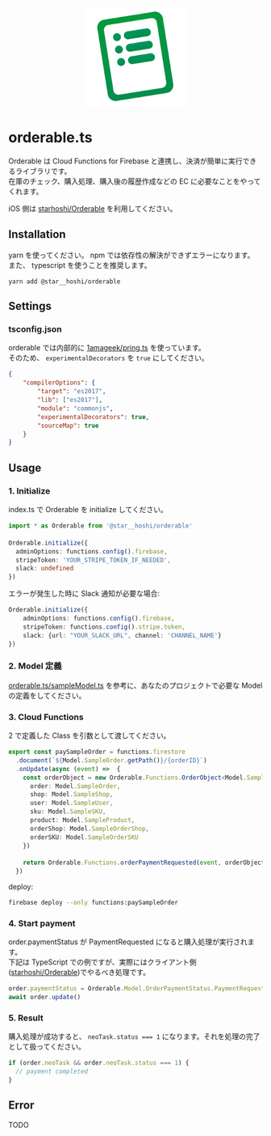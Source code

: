 <p align="center">
    <img src="https://raw.githubusercontent.com/starhoshi/orderable.ts/master/docs/logo.png" width='200' />
</p>

# orderable.ts

Orderable は Cloud Functions for Firebase と連携し、決済が簡単に実行できるライブラリです。  
在庫のチェック、購入処理、購入後の履歴作成などの EC に必要なことをやってくれます。

iOS 側は [starhoshi/Orderable](https://github.com/starhoshi/Orderable) を利用してください。

## Installation

yarn を使ってください。 npm では依存性の解決ができずエラーになります。  
また、 typescript を使うことを推奨します。

```
yarn add @star__hoshi/orderable
```

## Settings

### tsconfig.json

orderable では内部的に [1amageek/pring\.ts](https://github.com/1amageek/pring.ts) を使っています。  
そのため、 `experimentalDecorators` を `true` にしてください。

```json
{
    "compilerOptions": {
        "target": "es2017",
        "lib": ["es2017"],
        "module": "commonjs",
        "experimentalDecorators": true,
        "sourceMap": true
    }
}
```

## Usage

### 1. Initialize

index.ts で Orderable を initialize してください。

```ts
import * as Orderable from '@star__hoshi/orderable'

Orderable.initialize({
  adminOptions: functions.config().firebase,
  stripeToken: 'YOUR_STRIPE_TOKEN_IF_NEEDED',
  slack: undefined
})
```

エラーが発生した時に Slack 通知が必要な場合:

```ts
Orderable.initialize({
    adminOptions: functions.config().firebase,
    stripeToken: functions.config().stripe.token,
    slack: {url: "YOUR_SLACK_URL", channel: 'CHANNEL_NAME'}
})
```

### 2. Model 定義

[orderable\.ts/sampleModel\.ts](https://github.com/starhoshi/orderable.ts/blob/master/sample-cloud-functions/functions/src/sampleModel.ts) を参考に、あなたのプロジェクトで必要な Model の定義をしてください。

### 3. Cloud Functions

2 で定義した Class を引数として渡してください。

```ts
export const paySampleOrder = functions.firestore
  .document(`${Model.SampleOrder.getPath()}/{orderID}`)
  .onUpdate(async (event) =>  {
    const orderObject = new Orderable.Functions.OrderObject<Model.SampleOrder, Model.SampleShop, Model.SampleUser, Model.SampleSKU, Model.SampleProduct, Model.SampleOrderShop, Model.SampleOrderSKU>(event, {
      order: Model.SampleOrder,
      shop: Model.SampleShop,
      user: Model.SampleUser,
      sku: Model.SampleSKU,
      product: Model.SampleProduct,
      orderShop: Model.SampleOrderShop,
      orderSKU: Model.SampleOrderSKU
    })

    return Orderable.Functions.orderPaymentRequested(event, orderObject)
  })
```

deploy:

```sh
firebase deploy --only functions:paySampleOrder
```

### 4. Start payment

order.paymentStatus が PaymentRequested になると購入処理が実行されます。  
下記は TypeScript での例ですが、実際にはクライアント側([starhoshi/Orderable](https://github.com/starhoshi/Orderable))でやるべき処理です。

```ts
order.paymentStatus = Orderable.Model.OrderPaymentStatus.PaymentRequested
await order.update()
```

### 5. Result

購入処理が成功すると、 `neoTask.status === 1` になります。それを処理の完了として扱ってください。

```ts
if (order.neoTask && order.neoTask.status === 1) {
  // payment completed
}
```

## Error

TODO
